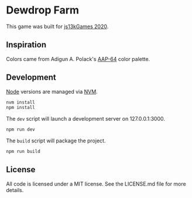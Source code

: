 # Dewdrop Farm #

This game was built for [js13kGames 2020][js13k].

## Inspiration ##

Colors came from Adigun A. Polack's [AAP-64][] color palette.

## Development ##

[Node][] versions are managed via [NVM][].

```bash
nvm install
npm install
```

The `dev` script will launch a development server on 127.0.0.1:3000.

```bash
npm run dev
```

The `build` script will package the project.

```bash
npm run build
```

## License ##

All code is licensed under a MIT license. See the LICENSE.md file for more
details.

[js13k]: https://2020.js13kgames.com/ "Andrzej Mazur (js13kGames): HTML5 and JavaScript game development competition in just 13 kB"
[Node]: https://nodejs.org/ "Various (Node.js Foundation): Node.js is a JavaScript runtime built on Chrome's V8 JavaScript engine"
[NVM]: https://github.com/nvm-sh/nvm "Various (GitHub): Node Version Manager"
[AAP-64]: https://lospec.com/palette-list/aap-64 "Adigun A. Polack (LOWSPEC): The AAP-64 Color Palette"
